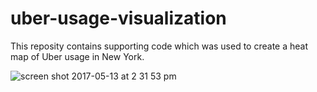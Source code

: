 # uber-usage-visualization

This reposity contains supporting code which was used to create a heat map of Uber usage in New York.

![screen shot 2017-05-13 at 2 31 53 pm](https://cloud.githubusercontent.com/assets/10405248/26028923/9cb37b6c-37f7-11e7-933b-2e5674d4631d.png)
